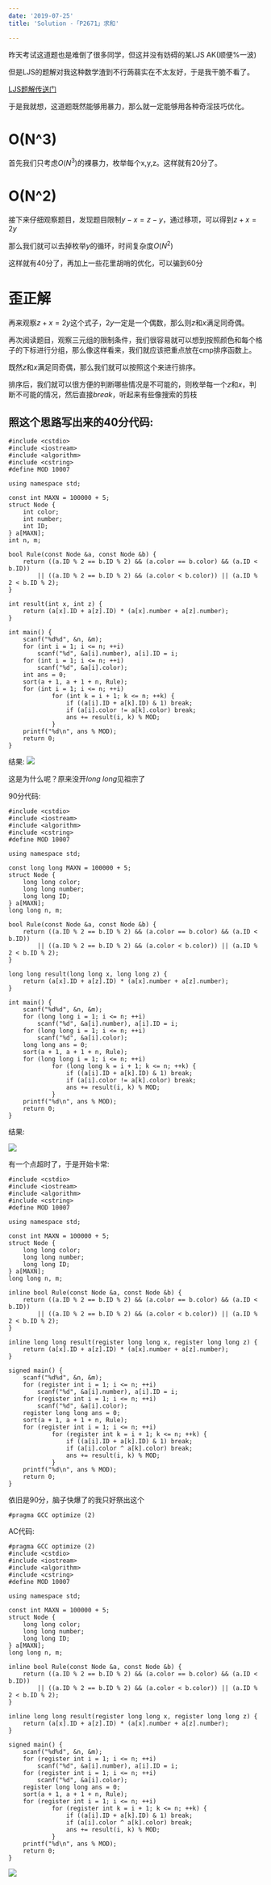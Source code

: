 ```yaml
---
date: '2019-07-25'
title: 'Solution -「P2671」求和'

---
```


昨天考试这道题也是难倒了很多同学，但这并没有妨碍的某LJS AK(顺便%一波)

但是LJS的题解对我这种数学渣到不行蒟蒻实在不太友好，于是我干脆不看了。

[LJS题解传送门](http://61.186.173.89:1024/article/253)

于是我就想，这道题既然能够用暴力，那么就一定能够用各种奇淫技巧优化。

# O(N^3)

首先我们只考虑$O(N^3)$的裸暴力，枚举每个x,y,z。这样就有20分了。

# O(N^2)

接下来仔细观察题目，发现题目限制$y-x=z-y$，通过移项，可以得到$z+x=2y$

那么我们就可以去掉枚举$y$的循环，时间复杂度$O(N^2)$

这样就有40分了，再加上一些花里胡哨的优化，可以骗到60分

# 歪正解

再来观察$z+x=2y$这个式子，$2y$一定是一个偶数，那么则$z$和$x$满足同奇偶。

再次阅读题目，观察三元组的限制条件，我们很容易就可以想到按照颜色和每个格子的下标进行分组，那么像这样看来，我们就应该把重点放在cmp排序函数上。

既然$z$和$x$满足同奇偶，那么我们就可以按照这个来进行排序。

排序后，我们就可以很方便的判断哪些情况是不可能的，则枚举每一个$z$和$x$，判断不可能的情况，然后直接$break$，听起来有些像搜索的剪枝

## 照这个思路写出来的40分代码:

```cpp[class="line-numbers"]
#include <cstdio>
#include <iostream>
#include <algorithm>
#include <cstring>
#define MOD 10007

using namespace std;

const int MAXN = 100000 + 5;
struct Node {
	int color;
	int number;
	int ID;
} a[MAXN];
int n, m;

bool Rule(const Node &a, const Node &b) {
	return ((a.ID % 2 == b.ID % 2) && (a.color == b.color) && (a.ID < b.ID)) 
		|| ((a.ID % 2 == b.ID % 2) && (a.color < b.color)) || (a.ID % 2 < b.ID % 2);
}

int result(int x, int z) {
	return (a[x].ID + a[z].ID) * (a[x].number + a[z].number);
}

int main() {
	scanf("%d%d", &n, &m);
	for (int i = 1; i <= n; ++i)
		scanf("%d", &a[i].number), a[i].ID = i;
	for (int i = 1; i <= n; ++i)
		scanf("%d", &a[i].color);
	int ans = 0;
	sort(a + 1, a + 1 + n, Rule);
	for (int i = 1; i <= n; ++i)
			for (int k = i + 1; k <= n; ++k) {
				if ((a[i].ID + a[k].ID) & 1) break;
				if (a[i].color != a[k].color) break; 
				ans += result(i, k) % MOD;
			}
	printf("%d\n", ans % MOD);
	return 0;
}
```

结果:
![](https://i.loli.net/2019/07/23/5d36530d59c3c82269.png)

这是为什么呢？原来没开$long$ $long$见祖宗了

90分代码:

```cpp[class="line-numbers"]
#include <cstdio>
#include <iostream>
#include <algorithm>
#include <cstring>
#define MOD 10007

using namespace std;

const long long MAXN = 100000 + 5;
struct Node {
	long long color;
	long long number;
	long long ID;
} a[MAXN];
long long n, m;

bool Rule(const Node &a, const Node &b) {
	return ((a.ID % 2 == b.ID % 2) && (a.color == b.color) && (a.ID < b.ID)) 
		|| ((a.ID % 2 == b.ID % 2) && (a.color < b.color)) || (a.ID % 2 < b.ID % 2);
}

long long result(long long x, long long z) {
	return (a[x].ID + a[z].ID) * (a[x].number + a[z].number);
}

int main() {
	scanf("%d%d", &n, &m);
	for (long long i = 1; i <= n; ++i)
		scanf("%d", &a[i].number), a[i].ID = i;
	for (long long i = 1; i <= n; ++i)
		scanf("%d", &a[i].color);
	long long ans = 0;
	sort(a + 1, a + 1 + n, Rule);
	for (long long i = 1; i <= n; ++i)
			for (long long k = i + 1; k <= n; ++k) {
				if ((a[i].ID + a[k].ID) & 1) break;
				if (a[i].color != a[k].color) break; 
				ans += result(i, k) % MOD;
			}
	printf("%d\n", ans % MOD);
	return 0;
}
```

结果:

![](https://i.loli.net/2019/07/23/5d36530d6c6cc42741.png)

有一个点超时了，于是开始卡常:

```cpp[class="line-numbers"]
#include <cstdio>
#include <iostream>
#include <algorithm>
#include <cstring>
#define MOD 10007

using namespace std;

const int MAXN = 100000 + 5;
struct Node {
	long long color;
	long long number;
	long long ID;
} a[MAXN];
long long n, m;

inline bool Rule(const Node &a, const Node &b) {
	return ((a.ID % 2 == b.ID % 2) && (a.color == b.color) && (a.ID < b.ID)) 
		|| ((a.ID % 2 == b.ID % 2) && (a.color < b.color)) || (a.ID % 2 < b.ID % 2);
}

inline long long result(register long long x, register long long z) {
	return (a[x].ID + a[z].ID) * (a[x].number + a[z].number);
}

signed main() {
	scanf("%d%d", &n, &m);
	for (register int i = 1; i <= n; ++i)
		scanf("%d", &a[i].number), a[i].ID = i;
	for (register int i = 1; i <= n; ++i)
		scanf("%d", &a[i].color);
	register long long ans = 0;
	sort(a + 1, a + 1 + n, Rule);
	for (register int i = 1; i <= n; ++i)
			for (register int k = i + 1; k <= n; ++k) {
				if ((a[i].ID + a[k].ID) & 1) break;
				if (a[i].color ^ a[k].color) break; 
				ans += result(i, k) % MOD;
			}
	printf("%d\n", ans % MOD);
	return 0;
}
```

依旧是90分，脑子快爆了的我只好祭出这个

```cpp[class="line-numbers"]
#pragma GCC optimize (2)
```

AC代码:

```cpp[class="line-numbers"]
#pragma GCC optimize (2)
#include <cstdio>
#include <iostream>
#include <algorithm>
#include <cstring>
#define MOD 10007

using namespace std;

const int MAXN = 100000 + 5;
struct Node {
	long long color;
	long long number;
	long long ID;
} a[MAXN];
long long n, m;

inline bool Rule(const Node &a, const Node &b) {
	return ((a.ID % 2 == b.ID % 2) && (a.color == b.color) && (a.ID < b.ID)) 
		|| ((a.ID % 2 == b.ID % 2) && (a.color < b.color)) || (a.ID % 2 < b.ID % 2);
}

inline long long result(register long long x, register long long z) {
	return (a[x].ID + a[z].ID) * (a[x].number + a[z].number);
}

signed main() {
	scanf("%d%d", &n, &m);
	for (register int i = 1; i <= n; ++i)
		scanf("%d", &a[i].number), a[i].ID = i;
	for (register int i = 1; i <= n; ++i)
		scanf("%d", &a[i].color);
	register long long ans = 0;
	sort(a + 1, a + 1 + n, Rule);
	for (register int i = 1; i <= n; ++i)
			for (register int k = i + 1; k <= n; ++k) {
				if ((a[i].ID + a[k].ID) & 1) break;
				if (a[i].color ^ a[k].color) break; 
				ans += result(i, k) % MOD;
			}
	printf("%d\n", ans % MOD);
	return 0;
}
```

![](https://i.loli.net/2019/07/23/5d36530d6cc2083763.png)